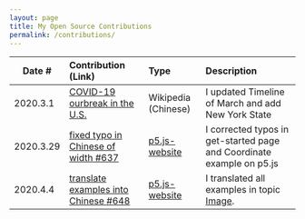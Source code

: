 ```yaml
---
layout: page
title: My Open Source Contributions
permalink: /contributions/
---
```


<!--
Type of the contribution should be "Wikipedia edit", "OpenStreet Map feature", "Documentation", "Course website", "Blog",
"Browse Add-on", etc.

The description should include a brief summary of what you did.

Replace the first row with your own contribution. 

-->





| Date #       | Contribution (Link)  | Type  | Description |
|---|:---|:---|:---|
| 2020.3.1   |  [COVID-19 ourbreak in the U.S.](https://zh.wikipedia.org/wiki/2019%E5%86%A0%E7%8B%80%E7%97%85%E6%AF%92%E7%97%85%E7%BE%8E%E5%9C%8B%E7%96%AB%E6%83%85)| Wikipedia (Chinese)  |   I updated Timeline of March and add New York State |
| 2020.3.29    | [fixed typo in Chinese of width #637](https://github.com/processing/p5.js-website/pull/637) | [p5.js-website](https://github.com/processing/p5.js-website)  | I corrected typos in get-started page and Coordinate example on p5.js    |
|  2020.4.4   | [translate examples into Chinese #648](https://github.com/processing/p5.js-website/pull/648)    | [p5.js-website](https://github.com/processing/p5.js-website)  |  I translated all examples in topic [Image](https://p5js.org/zh-Hans/examples/).    |
